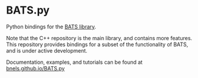 # BATS.py
Python bindings for the [BATS library](https://github.com/bnels/BATS).

Note that the C++ repository is the main library, and contains more features.  This repository provides bindings for a subset of the functionality of BATS, and is under active development.

Documentation, examples, and tutorials can be found at [bnels.github.io/BATS.py](https://bnels.github.io/BATS.py)
